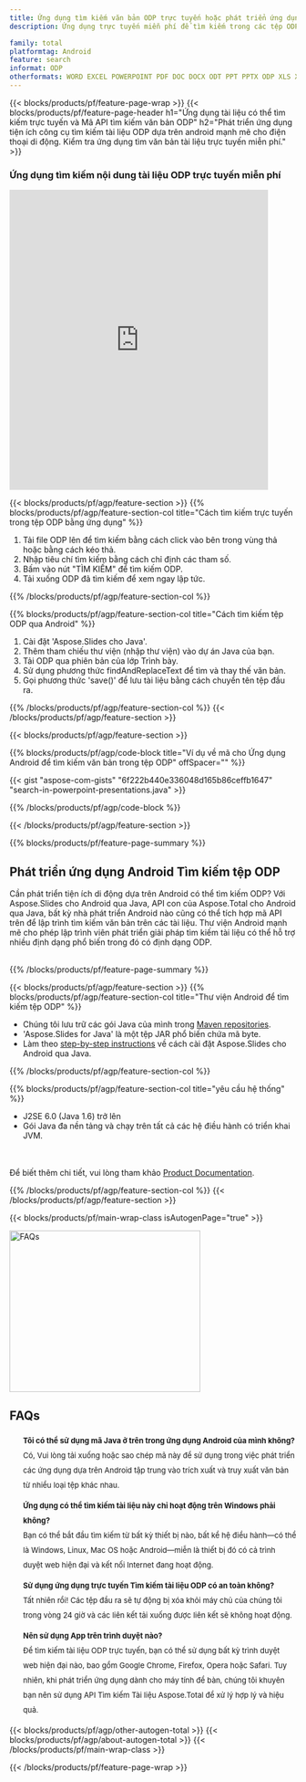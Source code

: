 ```yaml
---
title: Ứng dụng tìm kiếm văn bản ODP trực tuyến hoặc phát triển ứng dụng tìm kiếm ODP qua Android
description: Ứng dụng trực tuyến miễn phí để tìm kiếm trong các tệp ODP. Mã Java cho bất kỳ ứng dụng android tìm kiếm văn bản tệp ODP nào.

family: total
platformtag: Android
feature: search
informat: ODP
otherformats: WORD EXCEL POWERPOINT PDF DOC DOCX ODT PPT PPTX ODP XLS XLSX ODS
---
```

{{< blocks/products/pf/feature-page-wrap >}}
{{< blocks/products/pf/feature-page-header h1="Ứng dụng tài liệu có thể tìm kiếm trực tuyến và Mã API tìm kiếm văn bản ODP" h2="Phát triển ứng dụng tiện ích công cụ tìm kiếm tài liệu ODP dựa trên android mạnh mẽ cho điện thoại di động. Kiểm tra ứng dụng tìm văn bản tài liệu trực tuyến miễn phí." >}}


<div class="container-fluid agp-content bg-white aboutfile box-1 vh100 section nopbtm">
<div class=container>
<div class=row>
<div class="demobox tc col-md-12 padding-0">

<h3>Ứng dụng tìm kiếm nội dung tài liệu ODP trực tuyến miễn phí</h3>

<iframe style="border: none; height: 526px;" scrolling="no" src="https://products.aspose.app/total/search/embed&h1&h2" id="child-iframe" width="90%"></iframe>

</div></div>
</div></div>

{{< blocks/products/pf/agp/feature-section >}}
{{% blocks/products/pf/agp/feature-section-col title="Cách tìm kiếm trực tuyến trong tệp ODP bằng ứng dụng" %}}

1. Tải file ODP lên để tìm kiếm bằng cách click vào bên trong vùng thả hoặc bằng cách kéo thả.
1. Nhập tiêu chí tìm kiếm bằng cách chỉ định các tham số. 
1. Bấm vào nút "TÌM KIẾM" để tìm kiếm ODP.
1. Tải xuống ODP đã tìm kiếm để xem ngay lập tức.

{{% /blocks/products/pf/agp/feature-section-col %}}

{{% blocks/products/pf/agp/feature-section-col title="Cách tìm kiếm tệp ODP qua Android" %}}

1. Cài đặt 'Aspose.Slides cho Java'.
1. Thêm tham chiếu thư viện (nhập thư viện) vào dự án Java của bạn.
1. Tải ODP qua phiên bản của lớp Trình bày.
1. Sử dụng phương thức findAndReplaceText để tìm và thay thế văn bản.
1. Gọi phương thức 'save()' để lưu tài liệu bằng cách chuyển tên tệp đầu ra.

{{% /blocks/products/pf/agp/feature-section-col %}}
{{< /blocks/products/pf/agp/feature-section >}}


{{< blocks/products/pf/agp/feature-section >}}

{{% blocks/products/pf/agp/code-block title="Ví dụ về mã cho Ứng dụng Android để tìm kiếm văn bản trong tệp ODP" offSpacer="" %}}

{{< gist "aspose-com-gists" "6f222b440e336048d165b86ceffb1647" "search-in-powerpoint-presentations.java" >}}

{{% /blocks/products/pf/agp/code-block %}}

{{< /blocks/products/pf/agp/feature-section >}}

{{% blocks/products/pf/feature-page-summary %}}


<h2>Phát triển ứng dụng Android Tìm kiếm tệp ODP</h2>

Cần phát triển tiện ích di động dựa trên Android có thể tìm kiếm ODP? Với Aspose.Slides cho Android qua Java, API con của Aspose.Total cho Android qua Java, bất kỳ nhà phát triển Android nào cũng có thể tích hợp mã API trên để lập trình tìm kiếm văn bản trên các tài liệu. Thư viện Android mạnh mẽ cho phép lập trình viên phát triển giải pháp tìm kiếm tài liệu có thể hỗ trợ nhiều định dạng phổ biến trong đó có định dạng ODP.<br /><br />

{{% /blocks/products/pf/feature-page-summary %}}

{{< blocks/products/pf/agp/feature-section >}}
{{% blocks/products/pf/agp/feature-section-col title="Thư viện Android để tìm kiếm tệp ODP" %}}

- Chúng tôi lưu trữ các gói Java của mình trong [Maven repositories](https://docs.aspose.com/slides/androidjava/install-aspose-slides-for-android-via-java/#install-asposeslides-for-android-via-java-from-maven-repository). 
- 'Aspose.Slides for Java' là một tệp JAR phổ biến chứa mã byte. 
- Làm theo [step-by-step instructions](https://docs.aspose.com/slides/androidjava/install-aspose-slides-for-android-via-java/) về cách cài đặt Aspose.Slides cho Android qua Java.

{{% /blocks/products/pf/agp/feature-section-col %}}

{{% blocks/products/pf/agp/feature-section-col title="yêu cầu hệ thống" %}}

- J2SE 6.0 (Java 1.6) trở lên
- Gói Java đa nền tảng và chạy trên tất cả các hệ điều hành có triển khai JVM.

<br /><br />
Để biết thêm chi tiết, vui lòng tham khảo [Product Documentation](https://docs.aspose.com/slides/java/system-requirements/).

{{% /blocks/products/pf/agp/feature-section-col %}}
{{< /blocks/products/pf/agp/feature-section >}}


{{< blocks/products/pf/main-wrap-class isAutogenPage="true" >}}

<style>.howtolist li{margin-right: 0!important;line-height: 26px;position: relative;margin-bottom: 10px;font-size: 13px;list-style-type: none;}</style>
<div class="col-md-12 tl bg-gray-dark howtolist section">
  <a class="anchor" name="faqpage"></a>
  <div class="container tl dflex" itemscope="" itemtype="https://schema.org/FAQPage">
      <div class="col-md-4 howtosectiongfx">
          <img class="social-panel-hide-on-mobile" src="https://www.groupdocs.cloud/templates/brand/images/groupdocs/conversion/groupdocs_conversion-brand.png" alt="FAQs" width="335" height="283">
      </div>
      <div class="howtosection col-md-8">
          <div>
              <h2>FAQs</h2>
                            <ul>
                  <li itemscope="" itemprop="mainEntity" itemtype="https://schema.org/Question">
                      <div>
                          <span itemprop="name"><b>Tôi có thể sử dụng mã Java ở trên trong ứng dụng Android của mình không?</b></span>
                      </div>
                      <div itemscope="" itemprop="acceptedAnswer" itemtype="https://schema.org/Answer">
                          <span itemprop="text">Có, Vui lòng tải xuống hoặc sao chép mã này để sử dụng trong việc phát triển các ứng dụng dựa trên Android tập trung vào trích xuất và truy xuất văn bản từ nhiều loại tệp khác nhau.</span>
                      </div>
                  </li>
                  <li itemscope="" itemprop="mainEntity" itemtype="https://schema.org/Question">
                      <div>
                          <span itemprop="name"><b>Ứng dụng có thể tìm kiếm tài liệu này chỉ hoạt động trên Windows phải không?</b></span>
                      </div>
                      <div itemscope="" itemprop="acceptedAnswer" itemtype="https://schema.org/Answer">
                          <span itemprop="text">Bạn có thể bắt đầu tìm kiếm từ bất kỳ thiết bị nào, bất kể hệ điều hành—có thể là Windows, Linux, Mac OS hoặc Android—miễn là thiết bị đó có cả trình duyệt web hiện đại và kết nối Internet đang hoạt động.</span>
                      </div>
                  </li>
                  <li itemscope="" itemprop="mainEntity" itemtype="https://schema.org/Question">
                      <div>
                          <span itemprop="name"><b>Sử dụng ứng dụng trực tuyến Tìm kiếm tài liệu ODP có an toàn không?</b></span>
                      </div>
                      <div itemscope="" itemprop="acceptedAnswer" itemtype="https://schema.org/Answer">
                          <span itemprop="text">Tất nhiên rồi! Các tệp đầu ra sẽ tự động bị xóa khỏi máy chủ của chúng tôi trong vòng 24 giờ và các liên kết tải xuống được liên kết sẽ không hoạt động.</span>
                      </div>
                  </li>                 
                  <li itemscope="" itemprop="mainEntity" itemtype="https://schema.org/Question">
                      <div>
                          <span itemprop="name"><b>Nên sử dụng App trên trình duyệt nào?</b></span>
                      </div>
                      <div itemscope="" itemprop="acceptedAnswer" itemtype="https://schema.org/Answer">
                          <span itemprop="text">Để tìm kiếm tài liệu ODP trực tuyến, bạn có thể sử dụng bất kỳ trình duyệt web hiện đại nào, bao gồm Google Chrome, Firefox, Opera hoặc Safari. Tuy nhiên, khi phát triển ứng dụng dành cho máy tính để bàn, chúng tôi khuyên bạn nên sử dụng API Tìm kiếm Tài liệu Aspose.Total để xử lý hợp lý và hiệu quả.</span>
                      </div>
                  </li>
              </ul>
          </div>
      </div>
  </div>

{{< blocks/products/pf/agp/other-autogen-total >}}
{{< blocks/products/pf/agp/about-autogen-total >}}
{{< /blocks/products/pf/main-wrap-class >}}

{{< /blocks/products/pf/feature-page-wrap >}}